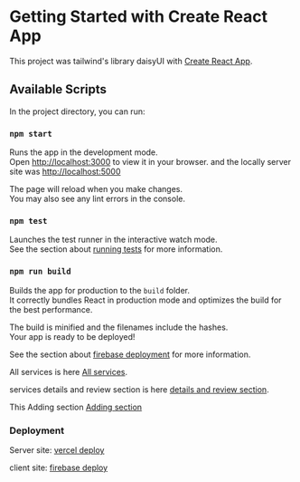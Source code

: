 # Getting Started with Create React App

This project was tailwind's library daisyUI with [Create React App](https://github.com/facebook/create-react-app).

## Available Scripts

In the project directory, you can run:

### `npm start`

Runs the app in the development mode.\
Open [http://localhost:3000](http://localhost:3000) to view it in your browser.
and the locally server site was [http://localhost:5000](http://localhost:5000)

The page will reload when you make changes.\
You may also see any lint errors in the console.

### `npm test`

Launches the test runner in the interactive watch mode.\
See the section about [running tests](https://e-doctor-60ee2.web.app/) for more information.

### `npm run build`

Builds the app for production to the `build` folder.\
It correctly bundles React in production mode and optimizes the build for the best performance.

The build is minified and the filenames include the hashes.\
Your app is ready to be deployed!

See the section about [firebase deployment](https://e-doctor-60ee2.firebaseapp.com/) for more information.

All services is here [All services](https://e-doctor-60ee2.firebaseapp.com/allServices).

services details and review section is here [details and review section](https://e-doctor-60ee2.firebaseapp.com/services/636b47e84885c74028229f69).

This Adding section [Adding section](https://e-doctor-60ee2.firebaseapp.com/addServices)

### Deployment

Server site: [vercel deploy](https://vercel.com/mkador/e-doctor-server/8MbHjobgkuEDhfhT3qX9cMRtDFdz)

client site: [firebase deploy](https://e-doctor-60ee2.firebaseapp.com/)
